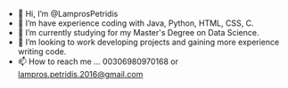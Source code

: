 - 👋 Hi, I’m @LamprosPetridis
- 👀 I’m have experience coding with Java, Python, HTML, CSS, C. 
- 🌱 I’m currently studying for my Master's Degree on Data Science. 
- 💞️ I’m looking to work developing projects and gaining more experience writing code.
- 📫 How to reach me ... 00306980970168 or lampros.petridis.2016@gmail.com

<!---
LamprosPetridis/LamprosPetridis is a ✨ special ✨ repository because its `README.md` (this file) appears on your GitHub profile.
You can click the Preview link to take a look at your changes.
--->
